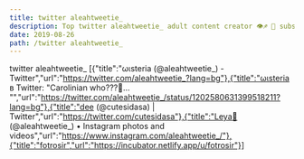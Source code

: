 ```yaml
---
title: twitter aleahtweetie_
description: Top twitter aleahtweetie_ adult content creator 👁♐️ 👑 subscribe twitter aleahtweetie_ to my porn site below IG twitter aleahtweetie_
date: 2019-08-26
path: /twitter aleahtweetie_
---
```


twitter aleahtweetie_
[{"title":"ωιsteria (@aleahtweetie_) - Twitter","url":"https://twitter.com/aleahtweetie_?lang=bg"},{"title":"ωιsteria в Twitter: \"Carolinian who???🤪… \"","url":"https://twitter.com/aleahtweetie_/status/1202580631399518211?lang=bg"},{"title":"dee (@cutesidasa) | Twitter","url":"https://twitter.com/cutesidasa"},{"title":"Leya🥀 (@aleahtweetie_) • Instagram photos and videos","url":"https://www.instagram.com/aleahtweetie_/"},{"title":"fotrosir","url":"https://incubator.netlify.app/u/fotrosir"}]

